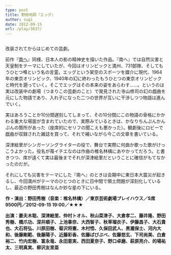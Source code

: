 ```yaml
---
type: post
title: 野田地図『エッグ』
author: sugi
date: 2012-09-15
url: /play/3637/
---
```

<img src="http://i1.wp.com/asharpminor.com/wp-content/uploads/2012/09/noda_egg.jpg?resize=160%2C240" alt="" title="noda_egg" class="alignleft wp-image-3638" data-recalc-dims="1" />

改装されてからはじめての芸劇。

前作『<a href="http://asharpminor.com/play-20110305" onclick="_gaq.push(['_trackEvent', 'outbound-article', 'http://asharpminor.com/play-20110305', '南へ']);" title="野田地図『南へ』">南へ</a>』同様、日本人の影の精神史を描いた作品。『南へ』では自然災害と天皇制をテーマにしていたが、今回はオリンピックと満州、731部隊、そしてもうひとつ噂という名の言霊。エッグという架空のスポーツを媒介に現代、1964年の東京オリンピック、1940年の幻に終わったもうひとつの東京オリンピックと時代を遡っていく。そこでエッグはその本来の姿をあらわす……。というのは実は改装中の劇場（つまりこの芸劇のこと）で発見された寺山修司の幻の戯曲を元にした物語であり、入れ子になった二つの世界が互いに干渉しつつ物語は進んでいく。

実はあろうことか10分間遅刻してしまって、その10分間にこの物語の骨格にかかわる重大な場面が含まれていたので、実際みているときは、かなりちんぷんかんぷんの箇所があった（座席的にセリフの聞こえも悪かった）。観劇後にロビーで戯曲が収録された雑誌を買って、それで補いながら今この文章を書いている。

深津絵里がシンガーソングライターの役で、舞台で実際に何曲か歌った歌がけっこうよかった。役名が苺イチエなのは作曲の椎名林檎にあやかってだろう。と書きつつ、席が遠くて実は最後までそれが深津絵里だということに確信がもてなかったのだが。

それにしても災害をテーマにした『南へ』のときは会期中に東日本大震災が起きるし、今回満州がテーマのひとつのときに日中間で領土問題が深刻化しているし、最近の野田秀樹はなんか妙な星の下にいる。

**作・演出：野田秀樹（音楽：椎名林檎）／東京芸術劇場プレイハウス／S席9500円／2012-09-15 19:00／★★★**

**出演：妻夫木聡、深津絵里、仲村トオル、秋山菜津子、大倉孝二、藤井隆、野田秀樹、橋爪功、深井順子、上池春奈、大西智子、秋草瑠衣子、伊藤昌子、大石貴也、大石将弘、川原田樹、菊沢将憲、木村悟、久保田武人、黒瀧保士、河内大和、後藤剛範、後藤陽子、近藤彩香、佐藤ばびぶべ、佐藤悠玄、下司尚美、白倉裕二、竹内宏樹、富永竜、永田恵実、西田夏奈子、野口卓磨、萩原亮介、的場祐太、三明真実、柳沢友里亜**

